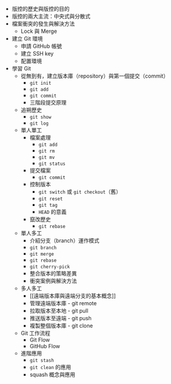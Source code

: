 - 版控的歷史與版控的目的
- 版控的兩大主流：中央式與分散式
- 檔案衝突的發生與解決方法
	- Lock 與 Merge
- 建立 Git 環境
	- 申請 GitHub 帳號
	- 建立 SSH key
	- 配置環境
- 學習 Git
	- 從無到有，建立版本庫（repository）與第一個提交（commit）
		- `git init`
		- `git add`
		- `git commit`
		- 三階段提交原理
	- 追朔歷史
		- `git show`
		- `git log`
	- 單人單工
		- 檔案處理
			- `git add`
			- `git rm`
			- `git mv`
			- `git status`
		- 提交檔案
			- `git commit`
		- 控制版本
			- `git switch` 或 `git checkout`（舊）
			- `git reset`
			- `git tag`
			- `HEAD` 的意義
		- 竄改歷史
			- `git rebase`
	- 單人多工
		- 介紹分支（branch）運作模式
		- `git branch`
		- `git merge`
		- `git rebase`
		- `git cherry-pick`
		- 整合版本的策略差異
		- 衝突案例與解決方法
	- 多人多工
		- [[遠端版本庫與遠端分支的基本概念]]
		- 管理遠端版本庫 - git remote
		- 拉取版本至本地 - git pull
		- 推送版本至遠端 - git push
		- 複製整個版本庫 - git clone
	- Git 工作流程
		- Git Flow
		- GitHub Flow
	- 進階應用
		- `git stash`
		- `git clean` 的應用
		- squash 概念與應用